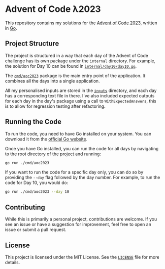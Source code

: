 # Advent of Code λ2023

This repository contains my solutions for the [Advent of Code 2023](https://adventofcode.com/2023), written in [Go](https://goland.org).

## Project Structure

The project is structured in a way that each day of the Advent of Code challenge has its own package under the `internal`
directory. For example, the solution for Day 10 can be found in [`internal/day10/day10.go`](internal/day1/day1.go).

The [`cmd/aoc2023`](cmd/aoc2023) package is the main entry point of the application.
It combines all the days into a single application.

All my personalised inputs are stored in the [`inputs`](inputs) directory, and each day has a corresponding text file
in there. I've also included expected outputs for each day in the day's package using a call to `WithExpectedAnswers`,
this is to allow for regression testing after refactoring.

## Running the Code

To run the code, you need to have Go installed on your system. You can download it from the [official Go website](https://golang.org/dl/).

Once you have Go installed, you can run the code for all days by navigating to the root directory of the project and running:

```bash
go run ./cmd/aoc2023
```

If you want to run the code for a specific day only, you can do so by providing the `--day` flag followed by the day number. For example, to run the code for Day 10, you would do:

```bash
go run ./cmd/aoc2023 --day 10
```

## Contributing

While this is primarily a personal project, contributions are welcome. If you see an issue or have a suggestion for improvement, feel free to open an issue or submit a pull request.

## License

This project is licensed under the MIT License. See the [`LICENSE`](LICENSE) file for more details.
